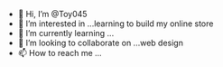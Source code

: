 - 👋 Hi, I’m @Toy045
- 👀 I’m interested in ...learning to build my online store
- 🌱 I’m currently learning ...
- 💞️ I’m looking to collaborate on ...web design 
- 📫 How to reach me ...

<!---
Toy045/Toy045 is a ✨ special ✨ repository because its `README.md` (this file) appears on your GitHub profile.
You can click the Preview link to take a look at your changes.
--->
